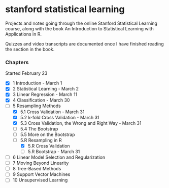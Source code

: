 # stanford statistical learning
Projects and notes going through the online Stanford Statistical Learning course,
along with the book An Introduction to Statistical Learning with Applications in R. 

Quizzes and video transcripts are documented once I have finished reading the section
in the book.

### Chapters
Started February 23 
- [x] 1 Introduction - March 1
- [x] 2 Statistical Learning - March 2
- [x] 3 Linear Regression - March 11 
- [x] 4 Classification - March 30
- [ ] 5 Resampling Methods 
    - [x] 5.1 Cross Validation - March 31
    - [x] 5.2 k-fold Cross Validation - March 31
    - [x] 5.3 Cross Validation, the Wrong and Right Way - March 31
    - [ ] 5.4 The Bootstrap
    - [ ] 5.5 More on the Bootstrap
    - [ ] 5.R Resampling in R
        - [x] 5.R Cross Validation
        - [ ] 5.R Bootstrap - March 31
- [ ] 6 Linear Model Selection and Regularization
- [ ] 7 Moving Beyond Linearity 
- [ ] 8 Tree-Based Methods
- [ ] 9 Support Vector Machines
- [ ] 10 Unsupervised Learning
